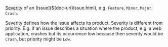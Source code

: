 [Severity](${doc-uri}IssueSeverity.html) of an [issue](${doc-uri}Issue.html), e.g. ``Feature``, ``Minor``, ``Major``, ``Crash``. 

Severity defines how the issue affects its product. 
Severity is different from priority.
E.g. if an issue describes a situation where the product, e.g. a web application, crashes but its occurrence low because then severity would be ``Crash``, but priority might be ``Low``.